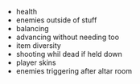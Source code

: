 - health
- enemies outside of stuff
- balancing
- advancing without needing too
- item diversity
- shooting whil dead if held down
- player skins
- enemies triggering after altar room